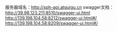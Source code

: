 服务器域名：http://sph-api.atguigu.cn
swagger文档：
http://39.98.123.211:8510/swagger-ui.html
http://139.198.104.58:8212/swagger-ui.html#/
http://139.198.104.58:8209/swagger-ui.html#/